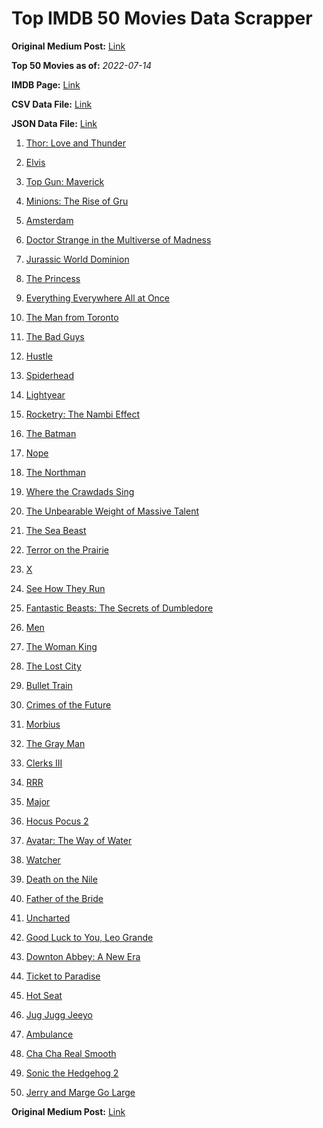 # Top IMDB 50 Movies Data Scrapper

**Original Medium Post:** [Link](https://medium.com/@nishantsahoo/which-movie-should-i-watch-5c83a3c0f5b1) 

**Top 50 Movies as of:** _2022-07-14_

**IMDB Page:** [Link](http://www.imdb.com/search/title?release_date=2022,2022&title_type=feature)

**CSV Data File:** [Link](/Data/data.csv)

**JSON Data File:** [Link](/Data/data.json)

1. [Thor: Love and Thunder](https://www.imdb.com/title/tt10648342/?ref_=adv_li_tt)

2. [Elvis](https://www.imdb.com/title/tt3704428/?ref_=adv_li_tt)

3. [Top Gun: Maverick](https://www.imdb.com/title/tt1745960/?ref_=adv_li_tt)

4. [Minions: The Rise of Gru](https://www.imdb.com/title/tt5113044/?ref_=adv_li_tt)

5. [Amsterdam](https://www.imdb.com/title/tt10304142/?ref_=adv_li_tt)

6. [Doctor Strange in the Multiverse of Madness](https://www.imdb.com/title/tt9419884/?ref_=adv_li_tt)

7. [Jurassic World Dominion](https://www.imdb.com/title/tt8041270/?ref_=adv_li_tt)

8. [The Princess](https://www.imdb.com/title/tt13406136/?ref_=adv_li_tt)

9. [Everything Everywhere All at Once](https://www.imdb.com/title/tt6710474/?ref_=adv_li_tt)

10. [The Man from Toronto](https://www.imdb.com/title/tt11671006/?ref_=adv_li_tt)

11. [The Bad Guys](https://www.imdb.com/title/tt8115900/?ref_=adv_li_tt)

12. [Hustle](https://www.imdb.com/title/tt8009428/?ref_=adv_li_tt)

13. [Spiderhead](https://www.imdb.com/title/tt9783600/?ref_=adv_li_tt)

14. [Lightyear](https://www.imdb.com/title/tt10298810/?ref_=adv_li_tt)

15. [Rocketry: The Nambi Effect](https://www.imdb.com/title/tt9263550/?ref_=adv_li_tt)

16. [The Batman](https://www.imdb.com/title/tt1877830/?ref_=adv_li_tt)

17. [Nope](https://www.imdb.com/title/tt10954984/?ref_=adv_li_tt)

18. [The Northman](https://www.imdb.com/title/tt11138512/?ref_=adv_li_tt)

19. [Where the Crawdads Sing](https://www.imdb.com/title/tt9411972/?ref_=adv_li_tt)

20. [The Unbearable Weight of Massive Talent](https://www.imdb.com/title/tt11291274/?ref_=adv_li_tt)

21. [The Sea Beast](https://www.imdb.com/title/tt9288046/?ref_=adv_li_tt)

22. [Terror on the Prairie](https://www.imdb.com/title/tt14043966/?ref_=adv_li_tt)

23. [X](https://www.imdb.com/title/tt13560574/?ref_=adv_li_tt)

24. [See How They Run](https://www.imdb.com/title/tt13640696/?ref_=adv_li_tt)

25. [Fantastic Beasts: The Secrets of Dumbledore](https://www.imdb.com/title/tt4123432/?ref_=adv_li_tt)

26. [Men](https://www.imdb.com/title/tt13841850/?ref_=adv_li_tt)

27. [The Woman King](https://www.imdb.com/title/tt8093700/?ref_=adv_li_tt)

28. [The Lost City](https://www.imdb.com/title/tt13320622/?ref_=adv_li_tt)

29. [Bullet Train](https://www.imdb.com/title/tt12593682/?ref_=adv_li_tt)

30. [Crimes of the Future](https://www.imdb.com/title/tt14549466/?ref_=adv_li_tt)

31. [Morbius](https://www.imdb.com/title/tt5108870/?ref_=adv_li_tt)

32. [The Gray Man](https://www.imdb.com/title/tt1649418/?ref_=adv_li_tt)

33. [Clerks III](https://www.imdb.com/title/tt11128440/?ref_=adv_li_tt)

34. [RRR](https://www.imdb.com/title/tt8178634/?ref_=adv_li_tt)

35. [Major](https://www.imdb.com/title/tt9851854/?ref_=adv_li_tt)

36. [Hocus Pocus 2](https://www.imdb.com/title/tt11909878/?ref_=adv_li_tt)

37. [Avatar: The Way of Water](https://www.imdb.com/title/tt1630029/?ref_=adv_li_tt)

38. [Watcher](https://www.imdb.com/title/tt12004038/?ref_=adv_li_tt)

39. [Death on the Nile](https://www.imdb.com/title/tt7657566/?ref_=adv_li_tt)

40. [Father of the Bride](https://www.imdb.com/title/tt13249596/?ref_=adv_li_tt)

41. [Uncharted](https://www.imdb.com/title/tt1464335/?ref_=adv_li_tt)

42. [Good Luck to You, Leo Grande](https://www.imdb.com/title/tt13352968/?ref_=adv_li_tt)

43. [Downton Abbey: A New Era](https://www.imdb.com/title/tt11703710/?ref_=adv_li_tt)

44. [Ticket to Paradise](https://www.imdb.com/title/tt14109724/?ref_=adv_li_tt)

45. [Hot Seat](https://www.imdb.com/title/tt15690300/?ref_=adv_li_tt)

46. [Jug Jugg Jeeyo](https://www.imdb.com/title/tt13449624/?ref_=adv_li_tt)

47. [Ambulance](https://www.imdb.com/title/tt4998632/?ref_=adv_li_tt)

48. [Cha Cha Real Smooth](https://www.imdb.com/title/tt14376344/?ref_=adv_li_tt)

49. [Sonic the Hedgehog 2](https://www.imdb.com/title/tt12412888/?ref_=adv_li_tt)

50. [Jerry and Marge Go Large](https://www.imdb.com/title/tt8323668/?ref_=adv_li_tt)

**Original Medium Post:** [Link](https://medium.com/@nishantsahoo/which-movie-should-i-watch-5c83a3c0f5b1) 
